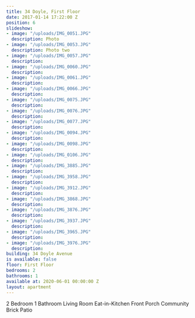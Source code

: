 ```yaml
---
title: 34 Doyle, First Floor
date: 2017-01-14 17:22:00 Z
position: 6
slideshow:
- image: "/uploads/IMG_0051.JPG"
  description: Photo
- image: "/uploads/IMG_0053.JPG"
  description: Photo two
- image: "/uploads/IMG_0057.JPG"
  description: 
- image: "/uploads/IMG_0060.JPG"
  description: 
- image: "/uploads/IMG_0061.JPG"
  description: 
- image: "/uploads/IMG_0066.JPG"
  description: 
- image: "/uploads/IMG_0075.JPG"
  description: 
- image: "/uploads/IMG_0076.JPG"
  description: 
- image: "/uploads/IMG_0077.JPG"
  description: 
- image: "/uploads/IMG_0094.JPG"
  description: 
- image: "/uploads/IMG_0098.JPG"
  description: 
- image: "/uploads/IMG_0106.JPG"
  description: 
- image: "/uploads/IMG_3885.JPG"
  description: 
- image: "/uploads/IMG_3958.JPG"
  description: 
- image: "/uploads/IMG_3912.JPG"
  description: 
- image: "/uploads/IMG_3868.JPG"
  description: 
- image: "/uploads/IMG_3876.JPG"
  description: 
- image: "/uploads/IMG_3937.JPG"
  description: 
- image: "/uploads/IMG_3965.JPG"
  description: 
- image: "/uploads/IMG_3976.JPG"
  description: 
building: 34 Doyle Avenue
is available: false
floor: First Floor
bedrooms: 2
bathrooms: 1
available at: 2020-06-01 00:00:00 Z
layout: apartment
---
```


2 Bedroom
1 Bathroom
Living Room
Eat-in-Kitchen
Front Porch
Community Brick Patio
